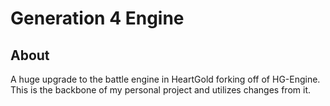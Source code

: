 # Generation 4 Engine
## About
 A huge upgrade to the battle engine in HeartGold forking off of HG-Engine.
This is the backbone of my personal project and utilizes changes from it.

